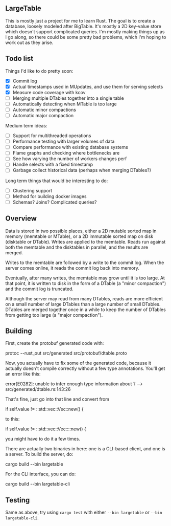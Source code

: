## LargeTable

This is mostly just a project for me to learn Rust. The goal is to create
a database, loosely modeled after BigTable. It's mostly a 2D key-value store
which doesn't support complicated queries. I'm mostly making things
up as I go along, so there could be some pretty bad problems, which I'm
hoping to work out as they arise.

## Todo list

Things I'd like to do pretty soon:

- [x] Commit log
- [x] Actual timestamps used in MUpdates, and use them for serving selects
- [x] Measure code coverage with kcov
- [ ] Merging multiple DTables together into a single table
- [ ] Automatically detecting when MTable is too large
- [ ] Automatic minor compactions
- [ ] Automatic major compaction

Medium term ideas:

- [ ] Support for multithreaded operations
- [ ] Performance testing with larger volumes of data
- [ ] Compare performance with existing database systems
- [ ] Flame graphs and checking where bottlenecks are
- [ ] See how varying the number of workers changes perf
- [ ] Handle selects with a fixed timestamp
- [ ] Garbage collect historical data (perhaps when merging DTables?)

Long term things that would be interesting to do:

- [ ] Clustering support
- [ ] Method for building docker images
- [ ] Schemas? Joins? Complicated queries?

## Overview

Data is stored in two possible places, either a 2D mutable sorted map in memory (memtable or MTable), or a 2D immutable sorted map on disk (disktable or DTable). Writes are applied to the memtable. Reads run against both the memtable and the disktables in parallel, and the results are merged.

Writes to the memtable are followed by a write to the commit log. When the server comes online, it reads the commit log back into memory.

Eventually, after many writes, the memtable may grow until it is too large. At that point, it is written to disk in the form of a DTable (a "minor compaction") and the commit log is truncated.

Although the server may read from many DTables, reads are more efficient on a small number of large DTables than a large number of small DTables. DTables are merged together once in a while to keep the number of DTables from getting too large (a "major compaction").

## Building

First, create the protobuf generated code with:

  protoc --rust_out src/generated src/protobuf/dtable.proto

Now, you actually have to fix some of the generated code, because it
actually doesn't compile correctly without a few type annotations. You'll get
an error like this:

  error[E0282]: unable to infer enough type information about `T`
  --> src/generated/dtable.rs:143:26

That's fine, just go into that line and convert from

  if self.value != ::std::vec::Vec::new() {

to this:

  if self.value != ::std::vec::Vec::<u8>::new() {

you might have to do it a few times.

There are actually two binaries in here: one is a CLI-based client, and
one is a server. To build the server, do:

  cargo build --bin largetable

For the CLI interface, you can do:

  cargo build --bin largetable-cli

## Testing

Same as above, try using `cargo test` with either `--bin largetable` or `--bin largetable-cli`.
